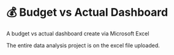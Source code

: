 # 💰 Budget vs Actual Dashboard
A budget vs actual dashboard create via Microsoft Excel

The entire data analysis project is on the excel file uploaded.
